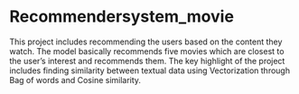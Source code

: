 # Recommendersystem_movie

This project includes recommending the users based on the content they watch. The model basically 
recommends five movies which are closest to the user’s interest and recommends them. The key 
highlight of the project includes finding similarity between textual data using Vectorization through 
Bag of words and Cosine similarity.

